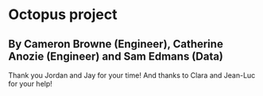 # Octopus project
## By Cameron Browne (Engineer), Catherine Anozie (Engineer) and Sam Edmans (Data) 

Thank you Jordan and Jay for your time!
And thanks to Clara and Jean-Luc for your help!
